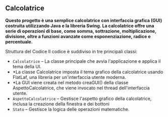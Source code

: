 Calcolatrice
-
**Questo progetto è una semplice calcolatrice con interfaccia grafica (GUI) costruita utilizzando Java e la libreria Swing. La calcolatrice offre una serie di operazioni di base, come somma, sottrazione, moltiplicazione, divisione, oltre a funzioni avanzate come esponenziazione, radice e percentuale.**

Struttura del Codice
Il codice è suddiviso in tre principali classi:

- `Calcolatrice` – La classe principale che avvia l'applicazione e applica il tema della UI.
- *La classe Calcolatrice imposta il tema grafico della calcolatrice usando FlatLaf, una libreria per un'interfaccia utente moderna.
- *La GUI viene creata nel metodo creaGUI() della classe AspettoCalcolatrice, che viene invocato nel thread dell'interfaccia utente.
- `AspettoCalcolatrice` – Gestisce l'aspetto grafico della calcolatrice, inclusa la creazione della finestra e dei bottoni
- `Stato` – Gestisce la logica delle operazioni matematiche.


